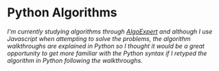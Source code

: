 # Python Algorithms

_I'm currently studying algorithms through [AlgoExpert](https://www.algoexpert.io/product) and although I use Javascript when attempting to solve the problems, the algorithm walkthroughs are explained in Python so I thought it would be a great opportunity to get more familiar with the Python syntax if I retyped the algorithm in Python following the walkthroughs._

